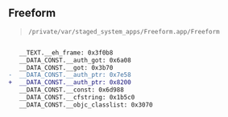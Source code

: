 ## Freeform

> `/private/var/staged_system_apps/Freeform.app/Freeform`

```diff

   __TEXT.__eh_frame: 0x3f0b8
   __DATA_CONST.__auth_got: 0x6a08
   __DATA_CONST.__got: 0x3b70
-  __DATA_CONST.__auth_ptr: 0x7e58
+  __DATA_CONST.__auth_ptr: 0x8200
   __DATA_CONST.__const: 0x6d988
   __DATA_CONST.__cfstring: 0x1b5c0
   __DATA_CONST.__objc_classlist: 0x3070

```
